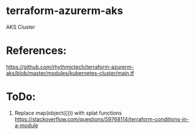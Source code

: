 # terraform-azurerm-aks

AKS Cluster

# References:
https://github.com/rhythmictech/terraform-azurerm-aks/blob/master/modules/kubernetes-cluster/main.tf


# ToDo:
1. Replace map(object({})) with splat functions
https://stackoverflow.com/questions/59768114/terraform-conditions-in-a-module


